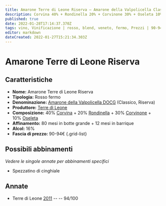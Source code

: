 ```yaml
---
title: Amarone Terre di Leone Riserva – Amarone della Valpolicella Classico Riserva DOCG – Terre di Leone – Veneto (IT) – 90-94€ – 5★
description: Corvina 40% + Rondinella 20% + Corvinone 30% + Oseleta 10% | Spezzatino di cinghiale
published: true
date: 2022-01-28T17:14:37.370Z
tags: vino, Vinificazione | rosso, blend, veneto, fermo, Prezzi | 90-94€, corvina, Valutazioni | 5 stelle, corvinone, oseleta, Spezzatino di cinghiale
editor: markdown
dateCreated: 2022-01-27T15:21:34.303Z
---
```


# Amarone Terre di Leone Riserva

## Caratteristiche
- **Nome:** <span class="nome">Amarone Terre di Leone Riserva</span>
- **Tipologia:** Rosso fermo
- **Denominazione:** <span class="denominazione">[Amarone della Valpolicella DOCG](/denominazioni/Italia/Veneto/DOCG/Amarone-della-Valpolicella) (Classico, Riserva)</span>
- **Produttore:** <span class="cantina">[Terre di Leone](/produttori/Italia/Veneto/Terre-di-Leone)</span> 
- **Composizione:** 40% [Corvina](/vitigni/Italia/bacca-nera/corvina) + 20% [Rondinella](/vitigni/Italia/bacca-nera/rondinella) + 30% [Corvinone](/vitigni/Italia/bacca-nera/corvinone) + 10% [Oseleta](/vitigni/Italia/bacca-nera/oseleta)
- **Affinamento:** 80 mesi in botte grande + 12 mesi in barrique
- **Alcol:** 16%
- **Fascia di prezzo:** 90-94€
{.grid-list}

## Possibili abbinamenti
*Vedere le singole annate per abbinamenti specifici*

- Spezzatino di cinghiale

## Annate
- Terre di Leone [2011](vini/Italia/Veneto/Terre-di-Leone/Amarone-Terre-di-Leone-Riserva/2011) -- <span class="star-5"></span> -- 94/100


